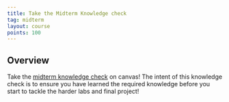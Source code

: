 ```yaml
---
title: Take the Midterm Knowledge check
tag: midterm
layout: course
points: 100
---
```


## Overview

Take the [midterm knowledge check]({{site.data.semester-info.exams}}) on canvas! The intent of this
knowledge check is to ensure you have learned the required knowledge before you start to tackle the
harder labs and final project!